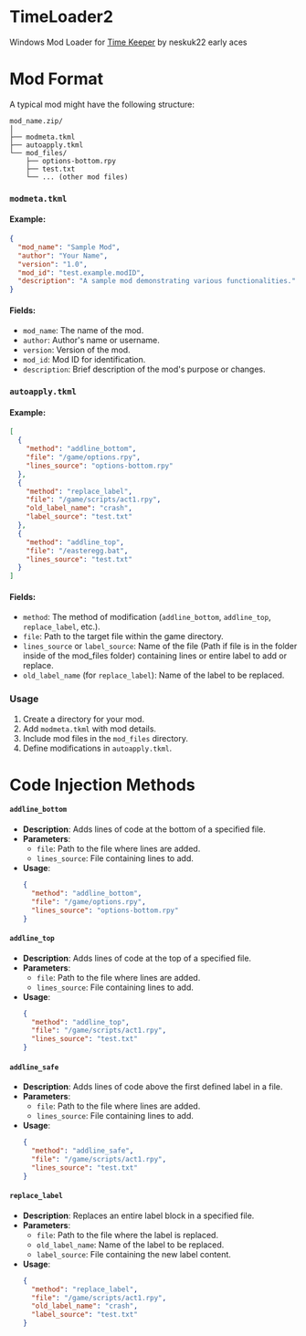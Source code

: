 # TimeLoader2

Windows Mod Loader for [Time Keeper](https://gamejolt.com/games/TimeKeeper/771919) by neskuk22
early aces

# Mod Format

A typical mod might have the following structure:

```
mod_name.zip/
│
├── modmeta.tkml
├── autoapply.tkml
└── mod_files/
    ├── options-bottom.rpy
    ├── test.txt
    └── ... (other mod files)
```

### `modmeta.tkml`

#### Example:
```json
{
  "mod_name": "Sample Mod",
  "author": "Your Name",
  "version": "1.0",
  "mod_id": "test.example.modID",
  "description": "A sample mod demonstrating various functionalities."
}
```

#### Fields:
- `mod_name`: The name of the mod.
- `author`: Author's name or username.
- `version`: Version of the mod.
- `mod_id`: Mod ID for identification.
- `description`: Brief description of the mod's purpose or changes.

### `autoapply.tkml`

#### Example:
```json
[
  {
    "method": "addline_bottom",
    "file": "/game/options.rpy",
    "lines_source": "options-bottom.rpy"
  },
  {
    "method": "replace_label",
    "file": "/game/scripts/act1.rpy",
    "old_label_name": "crash",
    "label_source": "test.txt"
  },
  {
    "method": "addline_top",
    "file": "/easteregg.bat",
    "lines_source": "test.txt"
  }
]
```

#### Fields:
- `method`: The method of modification (`addline_bottom`, `addline_top`, `replace_label`, etc.).
- `file`: Path to the target file within the game directory.
- `lines_source` or `label_source`: Name of the file (Path if file is in the folder inside of the mod_files folder) containing lines or entire label to add or replace.
- `old_label_name` (for `replace_label`): Name of the label to be replaced.

### Usage

1. Create a directory for your mod.
2. Add `modmeta.tkml` with mod details.
3. Include mod files in the `mod_files` directory.
4. Define modifications in `autoapply.tkml`.

# Code Injection Methods

#### `addline_bottom`
- **Description**: Adds lines of code at the bottom of a specified file.
- **Parameters**:
  - `file`: Path to the file where lines are added.
  - `lines_source`: File containing lines to add.
- **Usage**:
  ```json
  {
    "method": "addline_bottom",
    "file": "/game/options.rpy",
    "lines_source": "options-bottom.rpy"
  }
  ```

#### `addline_top`
- **Description**: Adds lines of code at the top of a specified file.
- **Parameters**:
  - `file`: Path to the file where lines are added.
  - `lines_source`: File containing lines to add.
- **Usage**:
  ```json
  {
    "method": "addline_top",
    "file": "/game/scripts/act1.rpy",
    "lines_source": "test.txt"
  }
  ```

#### `addline_safe`
- **Description**: Adds lines of code above the first defined label in a file.
- **Parameters**:
  - `file`: Path to the file where lines are added.
  - `lines_source`: File containing lines to add.
- **Usage**:
  ```json
  {
    "method": "addline_safe",
    "file": "/game/scripts/act1.rpy",
    "lines_source": "test.txt"
  }
  ```

#### `replace_label`
- **Description**: Replaces an entire label block in a specified file.
- **Parameters**:
  - `file`: Path to the file where the label is replaced.
  - `old_label_name`: Name of the label to be replaced.
  - `label_source`: File containing the new label content.
- **Usage**:
  ```json
  {
    "method": "replace_label",
    "file": "/game/scripts/act1.rpy",
    "old_label_name": "crash",
    "label_source": "test.txt"
  }
  ```

